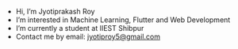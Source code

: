 -  Hi, I’m Jyotiprakash Roy
-  I’m interested in Machine Learning, Flutter and Web Development
-  I’m currently a student at IIEST Shibpur
-  Contact me by email: jyotiproy5@gmail.com

<!---
JyotiPRoy/JyotiPRoy is a ✨ special ✨ repository because its `README.md` (this file) appears on your GitHub profile.
You can click the Preview link to take a look at your changes.
--->

